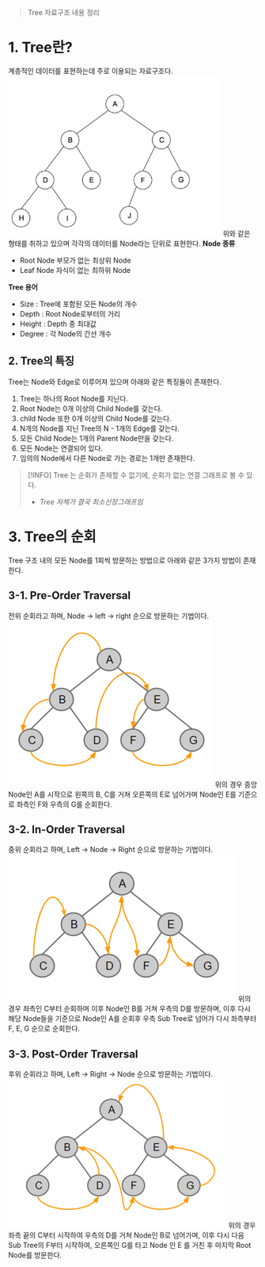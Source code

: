 > Tree 자료구조 내용 정리
# 1. Tree란?
계층적인 데이터를 표현하는데 주로 이용되는 자료구조다.
![](images/Pasted%20image%2020231218193252.png)
위와 같은 형태를 취하고 있으며 각각의 데이터를 Node라는 단위로 표현한다.
**Node 종류**
- Root Node
	부모가 없는 최상위 Node
- Leaf Node
	자식이 없는 최하위 Node

**Tree 용어**
- Size : Tree에 포함된 모든 Node의 개수
- Depth : Root Node로부터의 거리
- Height : Depth 중 최대값
- Degree : 각 Node의 간선 개수
## 2. Tree의 특징
Tree는 Node와 Edge로 이루어져 있으며 아래와 같은 특징들이 존재한다.
1. Tree는 하나의 Root Node를 지닌다.
2. Root Node는 0개 이상의 Child Node를 갖는다.
3. child Node 또한 0개 이상의 Child Node를 갖는다.
4. N개의 Node를 지닌 Tree의 N - 1개의 Edge를 갖는다.
5. 모든 Child Node는 1개의 Parent Node만을 갖는다.
6. 모든 Node는 연결되어 있다.
7. 임의의 Node에서 다른 Node로 가는 경로는 1개만 존재한다.
>[!INFO]
>Tree 는 순회가 존재할 수 없기에, 순회가 없는 연결 그래프로 볼 수 있다.
> - *Tree 자체가 결국 최소신장그래프임*
# 3. Tree의 순회
Tree 구조 내의 모든 Node를 1회씩 방문하는 방법으로 아래와 같은 3가지 방법이 존재한다.
## 3-1. Pre-Order Traversal
전위 순회라고 하며, Node -> left -> right 순으로 방문하는 기법이다.
![](images/Pasted%20image%2020231218194827.png)
위의 경우 중앙 Node인 A를 시작으로 왼쪽의 B, C를 거쳐 오른쪽의 E로 넘어가며 Node인 E를 기준으로 좌측인 F와 우측의 G를 순회한다.
## 3-2. In-Order Traversal
중위 순회라고 하며, Left -> Node -> Right 순으로 방문하는 기법이다.
![](images/Pasted%20image%2020231218195548.png)
위의 경우 좌측인 C부터 순회하며 이후 Node인 B를 거쳐 우측의 D를 방문하며, 이후 다시 해당 Node들을 기준으로 Node인 A를 순회후 우측 Sub Tree로 넘어가 다시 좌측부터 F, E, G 순으로 순회한다.
## 3-3. Post-Order Traversal
후위 순회라고 하며, Left -> Right -> Node 순으로 방문하는 기법이다.
![](images/Pasted%20image%2020231218195157.png)
위의 경우 좌측 끝의 C부터 시작하여 우측의 D를 거쳐 Node인 B로 넘어가며, 이후 다시 다음 Sub Tree의 F부터 시작하여, 오른쪽인 G를 타고 Node 인 E 를 거친 후 마지막 Root Node를 방문한다.